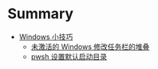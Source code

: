 # Summary

- [Windows 小技巧](./windows_tips.md)
  - [未激活的 Windows 修改任务栏的堆叠](./inactivated_windows_change_combine_taskbar_buttons.md)
  - [pwsh 设置默认启动目录](./pwsh_set_default_directory.md)
